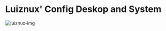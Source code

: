 Luiznux' Config Deskop and System
=================================


![luiznux-img](https://github.com/luiznux/luiznux-config/blob/master/images/luiznux-img-240px.jpg)







